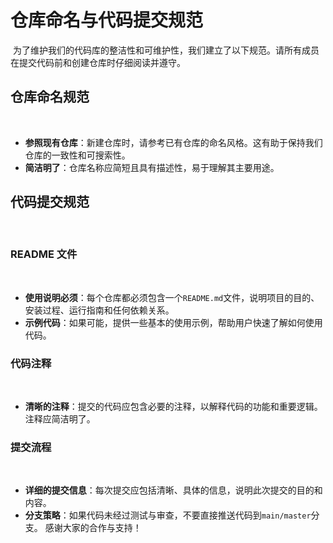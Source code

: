 # 仓库命名与代码提交规范
﻿
为了维护我们的代码库的整洁性和可维护性，我们建立了以下规范。请所有成员在提交代码前和创建仓库时仔细阅读并遵守。
﻿
## 仓库命名规范
﻿
- **参照现有仓库**：新建仓库时，请参考已有仓库的命名风格。这有助于保持我们仓库的一致性和可搜索性。
- **简洁明了**：仓库名称应简短且具有描述性，易于理解其主要用途。
﻿
## 代码提交规范
﻿
### README 文件
﻿
- **使用说明必须**：每个仓库都必须包含一个`README.md`文件，说明项目的目的、安装过程、运行指南和任何依赖关系。
- **示例代码**：如果可能，提供一些基本的使用示例，帮助用户快速了解如何使用代码。
﻿
### 代码注释
﻿
- **清晰的注释**：提交的代码应包含必要的注释，以解释代码的功能和重要逻辑。注释应简洁明了。
﻿
### 提交流程
﻿
- **详细的提交信息**：每次提交应包括清晰、具体的信息，说明此次提交的目的和内容。
- **分支策略**：如果代码未经过测试与审查，不要直接推送代码到`main/master`分支。
﻿
感谢大家的合作与支持！
